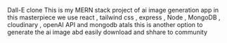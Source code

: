 Dall-E clone
This is my MERN stack project of ai image generation app in this masterpiece we use react , tailwind css , express , Node , MongoDB , cloudinary , openAI  API and mongodb atals 
this is another option to generate the ai image abd easily download and shhare to community 
